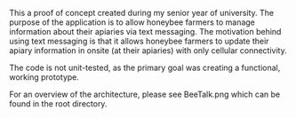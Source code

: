 This a proof of concept created during my senior year of university. The purpose of the application is to allow honeybee farmers to manage information
about their apiaries via text messaging. The motivation behind using text messaging is that it allows honeybee farmers to update their apiary information in onsite (at their apiaries) with only cellular connectivity.

The code is not unit-tested, as the primary goal was creating a functional, working prototype.

For an overview of the architecture, please see BeeTalk.png which can be found in the root directory.
